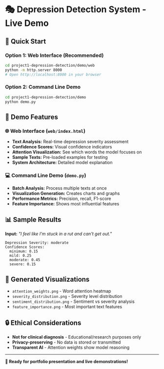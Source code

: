 # 🎭 Depression Detection System - Live Demo

## 🚀 **Quick Start**

### **Option 1: Web Interface (Recommended)**
```bash
cd project1-depression-detection/demo/web
python -m http.server 8000
# Open http://localhost:8000 in your browser
```

### **Option 2: Command Line Demo**
```bash
cd project1-depression-detection/demo
python demo.py
```

## 🎯 **Demo Features**

### **🌐 Web Interface** (`web/index.html`)
- **Text Analysis:** Real-time depression severity assessment
- **Confidence Scores:** Visual confidence indicators
- **Attention Visualization:** See which words the model focuses on
- **Sample Texts:** Pre-loaded examples for testing
- **System Architecture:** Detailed model explanation

### **💻 Command Line Demo** (`demo.py`)
- **Batch Analysis:** Process multiple texts at once
- **Visualization Generation:** Creates charts and graphs
- **Performance Metrics:** Precision, recall, F1-score
- **Feature Importance:** Shows most influential features

## 📊 **Sample Results**

**Input:** *"I feel like I'm stuck in a rut and can't get out."*
```
Depression Severity: moderate
Confidence Scores:
  minimum: 0.15
  mild: 0.25
  moderate: 0.45
  severe: 0.15
```

## 🎨 **Generated Visualizations**
- `attention_weights.png` - Word attention heatmap
- `severity_distribution.png` - Severity level distribution  
- `sentiment_distribution.png` - Sentiment vs severity analysis
- `feature_importance.png` - Most important text features

## 🔒 **Ethical Considerations**
- **Not for clinical diagnosis** - Educational/research purposes only
- **Privacy-preserving** - No data is stored or transmitted
- **Transparent AI** - Attention weights show model reasoning

---

**🎯 Ready for portfolio presentation and live demonstrations!** 